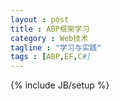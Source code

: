 ```yaml
---
layout : post
title : ABP框架学习
category : Web技术
tagline : "学习与实践"
tags : [ABP,EF,C#]
---
```

{% include JB/setup %}






